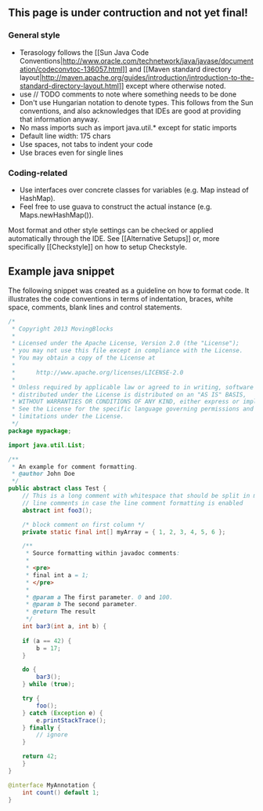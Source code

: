 ## This page is under contruction and not yet final!

### General style 
* Terasology follows the [[Sun Java Code Conventions|http://www.oracle.com/technetwork/java/javase/documentation/codeconvtoc-136057.html]] and [[Maven standard directory layout|http://maven.apache.org/guides/introduction/introduction-to-the-standard-directory-layout.html]] except where otherwise noted.
* use // TODO comments to note where something needs to be done
* Don't use Hungarian notation to denote types. This follows from the Sun conventions, and also acknowledges that IDEs are good at providing that information anyway.
* No mass imports such as import java.util.* except for static imports
* Default line width: 175 chars
* Use spaces, not tabs to indent your code
* Use braces even for single lines

### Coding-related
* Use interfaces over concrete classes for variables (e.g. Map instead of HashMap). 
* Feel free to use guava to construct the actual instance (e.g. Maps.newHashMap()).

Most format and other style settings can be checked or applied automatically through the IDE. See [[Alternative Setups]] or, more specifically [[Checkstyle]] on how to setup Checkstyle.

## Example java snippet

The following snippet was created as a guideline on how to format code. It illustrates the code conventions in terms of indentation, braces, white space, comments, blank lines and control statements.

```java
/*
 * Copyright 2013 MovingBlocks
 *
 * Licensed under the Apache License, Version 2.0 (the "License");
 * you may not use this file except in compliance with the License.
 * You may obtain a copy of the License at
 *
 *      http://www.apache.org/licenses/LICENSE-2.0
 *
 * Unless required by applicable law or agreed to in writing, software
 * distributed under the License is distributed on an "AS IS" BASIS,
 * WITHOUT WARRANTIES OR CONDITIONS OF ANY KIND, either express or implied.
 * See the License for the specific language governing permissions and
 * limitations under the License.
 */
package mypackage;

import java.util.List;

/**
 * An example for comment formatting.
 * @author John Doe
 */
public abstract class Test {
    // This is a long comment with whitespace that should be split in multiple
    // line comments in case the line comment formatting is enabled
    abstract int foo3();

    /* block comment on first column */
    private static final int[] myArray = { 1, 2, 3, 4, 5, 6 };

    /**
     * Source formatting within javadoc comments:
     * 
     * <pre>
     * final int a = 1;
     * </pre>
     * 
     * @param a The first parameter. 0 and 100.
     * @param b The second parameter.
     * @return The result
     */
    int bar3(int a, int b) {
	
	if (a == 42) {
	    b = 17;
	}

	do {
	    bar3();
	} while (true);

	try {
	    foo();
	} catch (Exception e) {
	    e.printStackTrace();
	} finally {
	    // ignore
	}

	return 42;
    }
}

@interface MyAnnotation {
    int count() default 1;
}
```